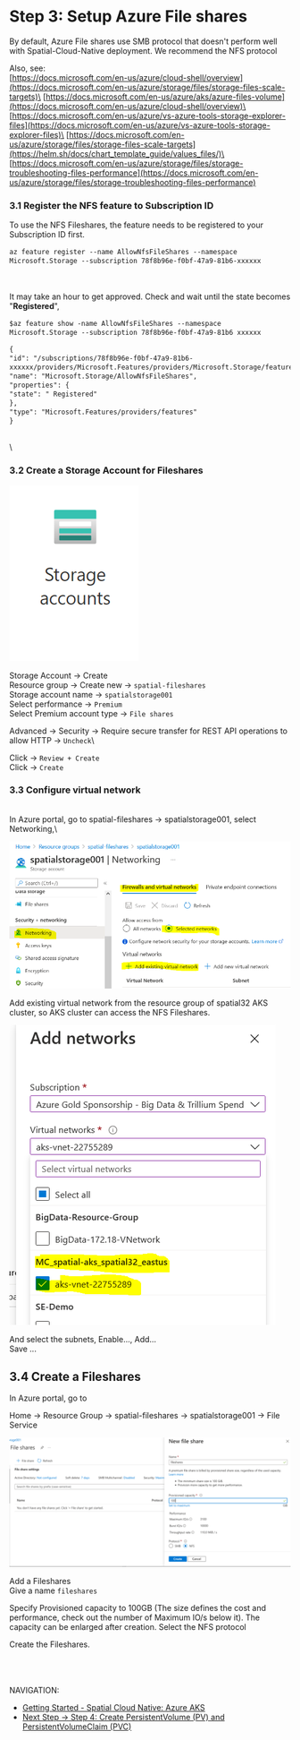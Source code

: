 # Step 3: Setup Azure File shares


By default, Azure File shares use SMB protocol that doesn't perform
well with Spatial-Cloud-Native deployment. We recommend the NFS protocol

Also, see:\
[https://docs.microsoft.com/en-us/azure/cloud-shell/overview](https://docs.microsoft.com/en-us/azure/storage/files/storage-files-scale-targets)\
[https://docs.microsoft.com/en-us/azure/aks/azure-files-volume](https://docs.microsoft.com/en-us/azure/cloud-shell/overview)\
[https://docs.microsoft.com/en-us/azure/vs-azure-tools-storage-explorer-files](https://docs.microsoft.com/en-us/azure/vs-azure-tools-storage-explorer-files)\
[https://docs.microsoft.com/en-us/azure/storage/files/storage-files-scale-targets](https://helm.sh/docs/chart_template_guide/values_files/)\
[https://docs.microsoft.com/en-us/azure/storage/files/storage-troubleshooting-files-performance](https://docs.microsoft.com/en-us/azure/storage/files/storage-troubleshooting-files-performance)

###  3.1 Register the NFS feature to Subscription ID

To use the NFS Fileshares, the feature needs to be registered to your
Subscription ID first.

```shell
az feature register --name AllowNfsFileShares --namespace Microsoft.Storage --subscription 78f8b96e-f0bf-47a9-81b6-xxxxxx
```

\
\
It may take an hour to get approved. Check and wait until the state
becomes "**Registered**",

```shell
$az feature show -name AllowNfsFileShares --namespace Microsoft.Storage --subscription 78f8b96e-f0bf-47a9-81b6 xxxxxx
```

```shell
{
"id": "/subscriptions/78f8b96e-f0bf-47a9-81b6-xxxxxx/providers/Microsoft.Features/providers/Microsoft.Storage/features/AllowNfsFileShares",
"name": "Microsoft.Storage/AllowNfsFileShares",
"properties": {
"state": " Registered"
},
"type": "Microsoft.Features/providers/features"
}
```

\
\

### 3.2 Create a Storage Account for Fileshares

![azure storage](images/azure-storage.png "azure storage")


Storage Account → Create\
Resource group → Create new → `spatial-fileshares`\
Storage account name → `spatialstorage001`\
Select performance → `Premium`\
Select Premium account type → `File shares`

Advanced → Security → Require secure transfer for REST API operations
to allow HTTP → `Uncheck`\

Click -> `Review + Create`\
Click -> `Create`

###  3.3 Configure virtual network

\
In Azure portal, go to spatial-fileshares → spatialstorage001, select
Networking,\


![storage aks networking](images/storage-connect-aks-network1.png "storage aks networking")


Add existing virtual network from the resource group of spatial32 AKS
cluster, so AKS cluster can access the NFS Fileshares.

![storage aks networking 2](images/storage-connect-aks-network2.png "storage aks networking 2")

And select the subnets, Enable..., Add...\
Save ...

##  3.4 Create a Fileshares

In Azure portal, go to

Home -> Resource Group -> spatial-fileshares ->
spatialstorage001 -> File Service

![Create File Shares](images/fileshare-create.PNG "Create File Shares")

Add a Fileshares\
Give a name `fileshares`

Specify Provisioned capacity to 100GB (The size defines the cost and
performance, check out the number of Maximum IO/s below it). The
capacity can be enlarged after creation. Select the NFS protocol

Create the Fileshares.

\
\
\
NAVIGATION:

- [Getting Started - Spatial Cloud Native: Azure AKS](README.md)
- [Next Step -> Step 4: Create PersistentVolume (PV) and PersistentVolumeClaim (PVC)](create_pv_pvc.md)